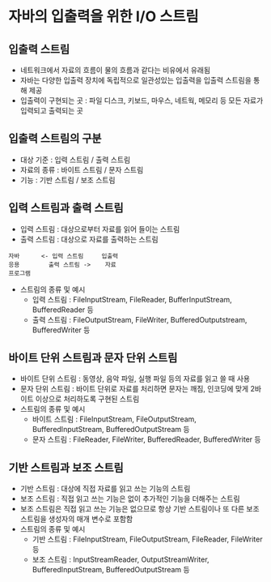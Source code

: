 # 자바의 입출력을 위한 I/O 스트림
## 입출력 스트림
- 네트워크에서 자료의 흐름이 물의 흐름과 같다는 비유에서 유래됨
- 자바는 다양한 입출력 장치에 독립적으로 일관성있는 입출력을 입출력 스트림을 통해 제공
- 입출력이 구현되는 곳 : 파일 디스크, 키보드, 마우스, 네트웍, 메모리 등 모든 자료가 입력되고 출력되는 곳

## 입출력 스트림의 구분
- 대상 기준 : 입력 스트림 / 출력 스트림
- 자료의 종류 : 바이트 스트림 / 문자 스트림
- 기능 : 기반 스트림 / 보조 스트림

## 입력 스트림과 출력 스트림
- 입력 스트림 : 대상으로부터 자료를 읽어 들이는 스트림
- 출력 스트림 : 대상으로 자료를 출력하는 스트림
```
자바      <- 입력 스트림     입출력
응용        출력 스트림 ->    자료
프로그램 
```
- 스트림의 종류 및 예시
    - 입력 스트림 : FileInputStream, FileReader, BufferInputStream, BufferedReader 등
    - 출력 스트림 : FileOutputStream, FileWriter, BufferedOutputstream, BufferedWriter 등

## 바이트 단위 스트림과 문자 단위 스트림
- 바이트 단위 스트림 : 동영상, 음악 파일, 실행 파일 등의 자료를 읽고 쓸 때 사용
- 문자 단위 스트림 : 바이트 단위로 자료를 처리하면 문자는 깨짐, 인코딩에 맞게 2바이트 이상으로 처리하도록 구현된 스트림
- 스트림의 종류 및 예시
    - 바이트 스트림 : FileInputStream, FileOutputStream, BufferedInputStream, BufferedOutputStream 등
    - 문자 스트림 : FileReader, FileWriter, BufferedReader, BufferedWriter 등

## 기반 스트림과 보조 스트림
- 기반 스트림 : 대상에 직접 자료를 읽고 쓰는 기능의 스트림
- 보조 스트림 : 직접 읽고 쓰는 기능은 없이 추가적인 기능을 더해주는 스트림
- 보조 스트림은 직접 읽고 쓰는 기능은 없으므로 항상 기반 스트림이나 또 다른 보조 스트림을 생성자의 매개 변수로 포함함
- 스트림의 종류 및 예시
    - 기반 스트림 : FileInputStream, FileOutputStream, FileReader, FileWriter 등
    - 보조 스트림 : InputStreamReader, OutputStreamWriter, BufferedInputStream, BufferedOutputStream 등
